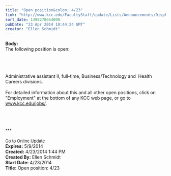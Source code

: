 ```yaml
---
title: "Open position&colon; 4/23"
link: "http://www.kcc.edu/FacultyStaff/update/Lists/Announcements/DispForm.aspx?ID=1488"
sort_date: 1398278664000
pubDate: "23 Apr 2014 18:44:24 GMT"
creator: "Ellen Schmidt"
---
```


<div><b>Body:</b> <div class="ExternalClass725E7F7474AB46BD87E6E17C29B5BC64"><div>The following position is open: </div>
<div><br /> </div>
<div> </div>
<div> </div>
<div>Administrative assistant II, full-time, Business/Technology and  Health Careers divisions.</div>
<div> </div>
<div>For detailed information about this and all other open positions, click on &quot;Employment&quot; at the bottom of any KCC web page, or go to <a href="/jobs">www.kcc.edu/jobs/</a>.</div>
<div><br /></div>
<div></div>
<div>
<div> </div>
<div><br /> </div>
<div><font size="2">***</font></div>
<div> </div>
<div><font size="2"></font></div>
<div><font size="2"></font></div>
<div><font size="2"></font></div>
<div><font size="2"></font></div>
<div><font size="2"></font></div>
<div><font size="2"></font></div>
<div><font size="2"></font></div>
<div><font size="2"></font></div>
<div><a href="/FacultyStaff/update/Pages/dailyupdate.aspx"><font size="2">Go to Online Update</font></a></div>
<div></div></div></div></div>
<div><b>Expires:</b> 5/9/2014</div>
<div><b>Created:</b> 4/23/2014 1:44 PM</div>
<div><b>Created By:</b> Ellen Schmidt</div>
<div><b>Start Date:</b> 4/23/2014</div>
<div><b>Title:</b> Open position: 4/23</div>
